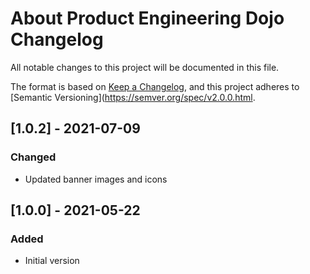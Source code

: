 # About Product Engineering Dojo Changelog

All notable changes to this project will be documented in this file.

The format is based on [Keep a Changelog](https://keepachangelog.com/en/1.0.0/),
and this project adheres to [Semantic Versioning](https://semver.org/spec/v2.0.0.html.

## [1.0.2] - 2021-07-09

### Changed

- Updated banner images and icons

## [1.0.0] - 2021-05-22

### Added

- Initial version
